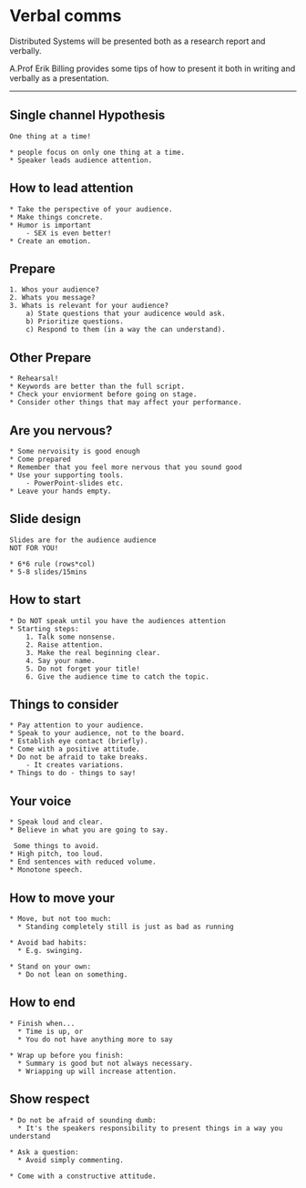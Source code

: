 # Verbal comms


Distributed Systems will be presented both as a research report and verbally.

A.Prof Erik Billing provides some tips of how to present it both in writing and verbally as a presentation.

---

## Single channel Hypothesis
    One thing at a time!

    * people focus on only one thing at a time.
    * Speaker leads audience attention.


## How to lead attention

    * Take the perspective of your audience.
    * Make things concrete.
    * Humor is important
        - SEX is even better!
    * Create an emotion.

## Prepare
    1. Whos your audience?
    2. Whats you message?
    3. Whats is relevant for your audience?
        a) State questions that your audicence would ask.
        b) Prioritize questions.
        c) Respond to them (in a way the can understand).


## Other Prepare

    * Rehearsal!
    * Keywords are better than the full script.
    * Check your enviorment before going on stage.
    * Consider other things that may affect your performance.

## Are you nervous?
    * Some nervoisity is good enough
    * Come prepared
    * Remember that you feel more nervous that you sound good
    * Use your supporting tools.
        - PowerPoint-slides etc.
    * Leave your hands empty.

## Slide design
    Slides are for the audience audience 
    NOT FOR YOU!

    * 6*6 rule (rows*col)
    * 5-8 slides/15mins

## How to start
    * Do NOT speak until you have the audiences attention
    * Starting steps:
        1. Talk some nonsense.
        2. Raise attention.
        3. Make the real beginning clear.
        4. Say your name.
        5. Do not forget your title!
        6. Give the audience time to catch the topic.

## Things to consider

    * Pay attention to your audience.
    * Speak to your audience, not to the board.
    * Establish eye contact (briefly).
    * Come with a positive attitude.
    * Do not be afraid to take breaks.
        - It creates variations.
    * Things to do - things to say!

## Your voice

    * Speak loud and clear.
    * Believe in what you are going to say.

     Some things to avoid.
    * High pitch, too loud.
    * End sentences with reduced volume.
    * Monotone speech.

## How to move your
    * Move, but not too much:
      * Standing completely still is just as bad as running

    * Avoid bad habits:
      * E.g. swinging.
  
    * Stand on your own:
      * Do not lean on something.


## How to end 

    * Finish when...
      * Time is up, or
      * You do not have anything more to say

    * Wrap up before you finish:
      * Summary is good but not always necessary.
      * Wriapping up will increase attention.


## Show respect

    * Do not be afraid of sounding dumb:
      * It's the speakers responsibility to present things in a way you understand

    * Ask a question:
      * Avoid simply commenting.
  
    * Come with a constructive attitude.